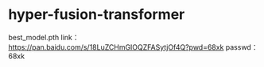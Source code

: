 # hyper-fusion-transformer

best_model.pth link：https://pan.baidu.com/s/18LuZCHmGIOQZFASytjOf4Q?pwd=68xk passwd：68xk
